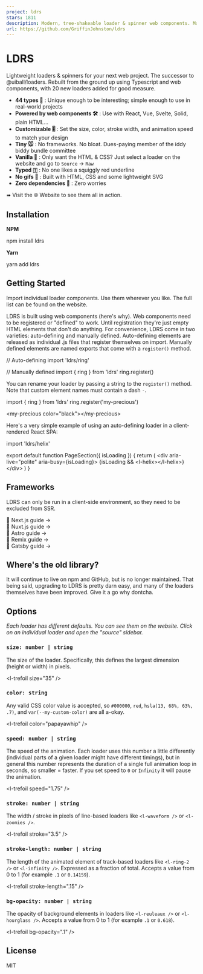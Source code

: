 ```yaml
---
project: ldrs
stars: 1811
description: Modern, tree-shakeable loader & spinner web components. Made with CSS, HTML and SVG. https://uiball.com/ldrs
url: https://github.com/GriffinJohnston/ldrs
---
```


LDRS
====

Lightweight loaders & spinners for your next web project. The successor to @uiball/loaders. Rebuilt from the ground up using Typescript and web components, with 20 new loaders added for good measure.

-   **44 types 🎨** : Unique enough to be interesting; simple enough to use in real-world projects
-   **Powered by web components 🛠️** : Use with React, Vue, Svelte, Solid, plain HTML...
-   **Customizable 🎚️** : Set the size, color, stroke width, and animation speed to match your design
-   **Tiny 🐭** : No frameworks. No bloat. Dues-paying member of the iddy biddy bundle committee
-   **Vanilla 🍦** : Only want the HTML & CSS? Just select a loader on the website and go to `Source` -> `Raw`
-   **Typed 🇹** : No one likes a squiggly red underline
-   **No gifs 🎥** : Built with HTML, CSS and some lightweight SVG
-   **Zero dependencies 🔗** : Zero worries

➠ Visit the 🌐 Website to see them all in action.

Installation
------------

**NPM**

npm install ldrs

**Yarn**

yarn add ldrs

Getting Started
---------------

Import individual loader components. Use them wherever you like. The full list can be found on the website.

LDRS is built using web components (here's why). Web components need to be registered or "defined" to work. Until registration they're just empty HTML elements that don't do anything. For convenience, LDRS come in two varieties: auto-defining and manually defined. Auto-defining elements are released as individual .js files that register themselves on import. Manually defined elements are named exports that come with a `register()` method.

// Auto-defining
import 'ldrs/ring'

// Manually defined
import { ring } from 'ldrs'
ring.register()

You can rename your loader by passing a string to the `register()` method. Note that custom element names must contain a dash `-`.

import { ring } from 'ldrs'
ring.register('my-precious')

<my-precious color\="black"\></my-precious\>

Here's a very simple example of using an auto-defining loader in a client-rendered React SPA:

import 'ldrs/helix'

export default function PageSection({ isLoading }) {
  return (
    <div aria-live\="polite" aria-busy\={isLoading}\>
      {isLoading && <l-helix\></l-helix\>}
    </div\>
  )
}

Frameworks
----------

LDRS can only be run in a client-side environment, so they need to be excluded from SSR.

📖 Next.js guide →  
📖 Nuxt.js guide →  
📖 Astro guide →  
📖 Remix guide →  
📖 Gatsby guide →

Where's the old library?
------------------------

It will continue to live on npm and GitHub, but is no longer maintained. That being said, upgrading to LDRS is pretty darn easy, and many of the loaders themselves have been improved. Give it a go why dontcha.

Options
-------

_Each loader has different defaults. You can see them on the website. Click on an individual loader and open the "source" sidebar._

### `size: number | string`

The size of the loader. Specifically, this defines the largest dimension (height or width) in pixels.

<l-trefoil size\="35" />

### `color: string`

Any valid CSS color value is accepted, so `#000000`, `red`, `hsla(13, 68%, 63%, .7)`, and `var(--my-custom-color)` are all a-okay.

<l-trefoil color\="papayawhip" />

### `speed: number | string`

The speed of the animation. Each loader uses this number a little differently (individual parts of a given loader might have different timings), but in general this number represents the duration of a single full animation loop in seconds, so smaller = faster. If you set speed to `0` or `Infinity` it will pause the animation.

<l-trefoil speed\="1.75" />

### `stroke: number | string`

The width / stroke in pixels of line-based loaders like `<l-waveform />` or `<l-zoomies />`.

<l-trefoil stroke\="3.5" />

### `stroke-length: number | string`

The length of the animated element of track-based loaders like `<l-ring-2 />` or `<l-infinity />`. Expressed as a fraction of total. Accepts a value from 0 to 1 (for example `.1` or `0.14159`).

<l-trefoil stroke-length\=".15" />

### `bg-opacity: number | string`

The opacity of background elements in loaders like `<l-reuleaux />` or `<l-hourglass />`. Accepts a value from 0 to 1 (for example `.1` or `0.618`).

<l-trefoil bg-opacity\=".1" />

License
-------

MIT
